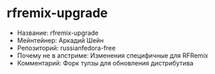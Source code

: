 rfremix-upgrade
===============

* Название:                   rfremix-upgrade
* Мейнтейнер:                 Аркадий Шейн
* Репозиторий:                russianfedora-free
* Почему не в апстриме:       Изменения специфичные для RFRemix
* Комментарий:                Форк тулзы для обновления дистрибутива
